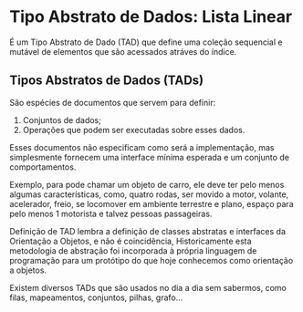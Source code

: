 # Tipo Abstrato de Dados: Lista Linear

É um Tipo Abstrato de Dado (TAD) que define uma coleção sequencial e mutável de elementos que são acessados atráves do índice.

## Tipos Abstratos de Dados (TADs)

São espécies de documentos que servem para definir:

1. Conjuntos de dados;
2. Operações que podem ser executadas sobre esses dados.

Esses documentos não especificam como será a implementação, mas simplesmente fornecem uma interface mínima esperada e um conjunto de comportamentos.

Exemplo, para pode chamar um objeto de carro, ele deve ter pelo menos algumas características, como, quatro rodas, ser movido a motor, volante, acelerador, freio, se locomover em ambiente terrestre e plano, espaço para pelo menos 1 motorista e talvez pessoas passageiras.

Definição de TAD lembra a definição de classes abstratas e interfaces da Orientação a Objetos, e não é coincidência, Historicamente esta metodologia de abstração foi incorporada à própria linguagem de programação para um protótipo do que hoje conhecemos como orientação a objetos.

Existem diversos TADs que são usados no dia a dia sem sabermos, como filas, mapeamentos, conjuntos, pilhas, grafo...

